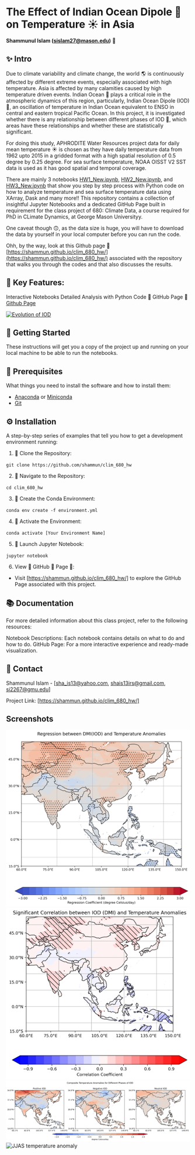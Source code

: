 # The Effect of Indian Ocean Dipole 🌊 on Temperature ☀️ in Asia 

**Shammunul Islam (sislam27@mason.edu)** 👋

## ✨ Intro 

Due to climate variability and climate change, the world 🌎 is continuously affected by different extreme events, especially associated with high temperature. Asia is affected by many calamities caused by high temperature driven events. Indian Ocean 🌊 plays a critical role in the atmospheric dynamics of this region, particularly, Indian Ocean Dipole (IOD) 🌊, an oscillation of temperature in Indian Ocean equivalent to ENSO in central and eastern tropical Pacific Ocean. In this project, it is investigated whether there is any relationship between different phases of IOD 🌊, which areas have these relationships and whether these are statistically significant.

For doing this study, APHRODITE Water Resources project data for daily mean temperature ☀️ is chosen as they have daily temperature data from 1962 upto 2015 in a gridded format with a high spatial resolution of 0.5 degree by 0.25 degree. For sea surface temperature, NOAA OISST V2 SST data is used as it has good spatial and temporal coverage.

There are mainly 3 notebooks [HW1_New.ipynb](https://github.com/shammun/clim_680_hw/blob/main/HW1_New.ipynb), [HW2_New.ipynb](https://github.com/shammun/clim_680_hw/blob/main/HW2_New.ipynb), and [HW3_New.ipynb](https://github.com/shammun/clim_680_hw/blob/main/HW3_New.ipynb) that show you step by step process with Python code on how to analyze temperature and sea surface temperature data using XArray, Dask and many more!! This repository contains a collection of insightful Jupyter Notebooks and a dedicated GitHub Page built in requirement for the class project of 680: Climate Data, a course required for PhD in CLimate Dynamics, at George Mason Universityy.

One caveat though 🙃, as the data size is huge, you will have to download the data by yourself in your local computer before you can run the code. 

Ohh, by the way, look at this Github page 📖 [https://shammun.github.io/clim_680_hw/](https://shammun.github.io/clim_680_hw/) associated with the repository that walks you through the codes and that also discusses the results. 

## 🌟 Key Features:

Interactive Notebooks
Detailed Analysis with Python Code 🐍
GitHub Page 📖 [Github Page](https://shammun.github.io/clim_680_hw/)

[![Evolution of IOD](https://img.youtube.com/vi/YOUTUBE_VIDEO_ID/0.jpg)](https://youtu.be/sH3IBlVsef0?si=_X1-tS713Kfkm09D "Evolution of IOD")

## 🚀 Getting Started
These instructions will get you a copy of the project up and running on your local machine to be able to run the notebooks.

## 🧰 Prerequisites
What things you need to install the software and how to install them:

* [Anaconda](https://www.anaconda.com/products/individual) or [Miniconda](https://docs.conda.io/en/latest/miniconda.html)
* [Git](https://git-scm.com/downloads)

## ⚙️ Installation
A step-by-step series of examples that tell you how to get a development environment running:

1. 💾 Clone the Repository: 

`git clone https://github.com/shammun/clim_680_hw`

2. 🧭 Navigate to the Repository:

`cd clim_680_hw`

3. 🌱 Create the Conda Environment:

`conda env create -f environment.yml`

4. 🔧 Activate the Environment:

`conda activate [Your Environment Name]`

5. 📓 Launch Jupyter Notebook:

`jupyter notebook`

6. View 👀 GitHub 🐙 Page 📄:

* Visit [https://shammun.github.io/clim_680_hw/] to explore the GitHub Page associated with this project.

## 📚 Documentation
For more detailed information about this class project, refer to the following resources:

Notebook Descriptions: Each notebook contains details on what to do and how to do.
GitHub Page: For a more interactive experience and ready-made visualization.

## 📩 Contact
Shammunul Islam - [sha_is13@yahoo.com, shais13irs@gmail.com, si2267@gmu.edu]

Project Link: [https://shammun.github.io/clim_680_hw/]

## Screenshots

![Screenshot1](regression_temp_anom_DMI.png)
![Screenshot2](correlation_IOD_temp_significance.png)
![Composite anomalies](composite_anomalies_IOD.png)
![JJAS temperature anomaly](jjas_temperature_anomaly.gif)

